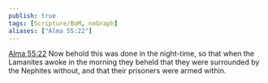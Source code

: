 ```yaml
---
publish: true
tags: [Scripture/BoM, noGraph]
aliases: ["Alma 55:22"]
---
```

[Alma 55:22](https://churchofjesuschrist.org/study/scriptures/bofm/alma/55?lang=eng&id=p22#p22) Now behold this was done in the night-time, so that when the Lamanites awoke in the morning they beheld that they were surrounded by the Nephites without, and that their prisoners were armed within.
